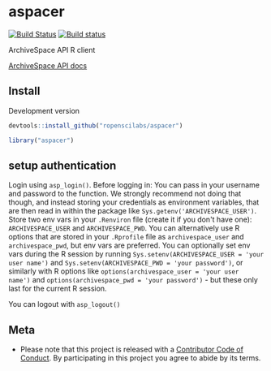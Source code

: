aspacer
=======



[![Build Status](https://travis-ci.org/ropenscilabs/aspacer.svg?branch=master)](https://travis-ci.org/ropenscilabs/aspacer)
[![Build status](https://ci.appveyor.com/api/projects/status/713m66e8lxra8t7u?svg=true)](https://ci.appveyor.com/project/sckott/aspacer)

ArchiveSpace API R client

[ArchiveSpace API docs](https://github.com/archivesspace/archivesspace/blob/4c26d82b1b0e343b7e1aea86a11913dcf6ff5b6f/docs/slate/source/index.md)

## Install

Development version


```r
devtools::install_github("ropenscilabs/aspacer")
```


```r
library("aspacer")
```

## setup authentication

Login using `asp_login()`. Before logging in: You can pass in your username and password to the function. We strongly recommend not doing that though, and instead storing your credentials as environment variables, that are then read in within the package like `Sys.getenv('ARCHIVESPACE_USER')`. Store two env vars in your `.Renviron` file (create it if you don't have one): `ARCHIVESPACE_USER` and `ARCHIVESPACE_PWD`. You can alternatively use R options that are stored in your `.Rprofile` file as `archivespace_user` and `archivespace_pwd`, but env vars are preferred. You can 
optionally set env vars during the R session by running `Sys.setenv(ARCHIVESPACE_USER = 'your user name')` and 
`Sys.setenv(ARCHIVESPACE_PWD = 'your password')`, or similarly with R options like 
`options(archivespace_user = 'your user name')` and 
`options(archivespace_pwd = 'your password')` - but these only last for the 
current R session.

You can logout with `asp_logout()`

## Meta

* Please note that this project is released with a [Contributor Code of Conduct](CONDUCT.md). By participating in this project you agree to abide by its terms.
